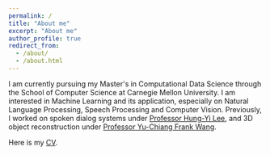 ```yaml
---
permalink: /
title: "About me"
excerpt: "About me"
author_profile: true
redirect_from: 
  - /about/
  - /about.html
---
```

I am currently pursuing my Master's in Computational Data Science through the School of Computer Science at Carnegie Mellon University. I am interested in Machine Learning and its application, especially on Natural Language Processing, Speech Processing and Computer Vision. Previously, I worked on spoken dialog systems under [Professor Hung-Yi Lee](http://speech.ee.ntu.edu.tw/~tlkagk/), and 3D object reconstruction under [Professor Yu-Chiang Frank Wang](http://vllab.ee.ntu.edu.tw/members.html).

Here is my [CV](https://ron9413.github.io/files/cv-pin-jung.pdf).
